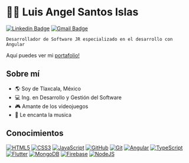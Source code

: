 # :man_technologist: Luis Angel Santos Islas
[![Linkedin Badge](https://img.shields.io/badge/-LinkedIn-blue?style=flat-square&logo=Linkedin&logoColor=white&link=https://www.linkedin.com/in/dev-web-jr-luisangelsantos/)](https://www.linkedin.com/in/dev-web-jr-luisangelsantos/)
[![Gmail Badge](https://img.shields.io/badge/-Gmail-c14438?style=flat-square&logo=Gmail&logoColor=white&link=mailto:santosangel748@gmail.com)](mailto:santosangel748@gmail.com)


```
Desarrollador de Software JR especializado en el desarrollo con Angular
```

Aquí puedes ver mi [portafolio!](https://luis-angel-santos.netlify.app/)

## Sobre mí

- :earth_americas: Soy de Tlaxcala, México
- :computer: Ing. en Desarrollo y Gestión del Software
- :video_game: Amante de los videojuegos
- :musical_note: Le encanta la musica

## Conocimientos

[![HTML5](https://img.shields.io/badge/-HTML5-E34F26?style=flat-square&logo=html5&logoColor=white&link=https://github.com/Luis-Angel-Santos/)](https://github.com/Luis-Angel-Santos/)
[![CSS3](https://img.shields.io/badge/-CSS3-1572B6?style=flat-square&logo=css3&link=https://github.com/Luis-Angel-Santos/)](https://github.com/Luis-Angel-Santos/)
[![JavaScript](https://img.shields.io/badge/-JavaScript-black?style=flat-square&logo=javascript&linkhttps://github.com/Luis-Angel-Santos/)](https://github.com/Luis-Angel-Santos/)
[![GitHub](https://img.shields.io/badge/-GitHub-181717?style=flat-square&logo=github&link=https://github.com/Luis-Angel-Santos/)](https://github.com/Luis-Angel-Santos/)
[![Git](https://img.shields.io/badge/-Git-black?style=flat-square&logo=git&link=https://github.com/Luis-Angel-Santos/)](https://github.com/Luis-Angel-Santos/)
[![Angular](https://img.shields.io/badge/-Angular-red?style=flat-square&logo=angular&link=https://github.com/Luis-Angel-Santos/)](https://github.com/Luis-Angel-Santos/)
[![TypeScript](https://img.shields.io/badge/-TypeScript-black?style=flat-square&logo=typescript&link=https://github.com/Luis-Angel-Santos/)](https://github.com/Luis-Angel-Santos/)
[![Flutter](https://img.shields.io/badge/-Flutter-blue?style=flat-square&logo=flutter&link=https://github.com/Luis-Angel-Santos/)](https://github.com/Luis-Angel-Santos/)
[![MongoDB](https://img.shields.io/badge/-MongoDB-gray?style=flat-square&logo=mongodb&link=https://github.com/Luis-Angel-Santos/)](https://github.com/Luis-Angel-Santos/)
[![Firebase](https://img.shields.io/badge/-Firebase-gray?style=flat-square&logo=firebase&link=https://github.com/Luis-Angel-Santos/)](https://github.com/Luis-Angel-Santos/)
[![NodeJS](https://img.shields.io/badge/-NodeJS-black?style=flat-square&logo=node.js&link=https://github.com/Luis-Angel-Santos/)](https://github.com/Luis-Angel-Santos/)
